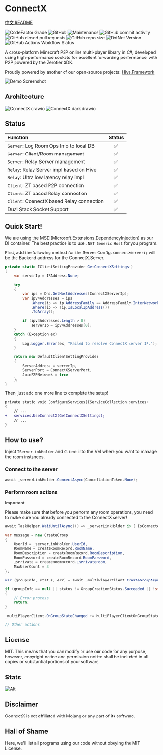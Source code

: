 # ConnectX

[中文 README](https://github.com/Corona-Studio/ConnectX/blob/main/README_CN.md)

![CodeFactor Grade](https://img.shields.io/codefactor/grade/github/corona-studio/connectx?logo=codefactor&style=for-the-badge)
![GitHub](https://img.shields.io/github/license/corona-studio/connectx?logo=github&style=for-the-badge)
![Maintenance](https://img.shields.io/maintenance/yes/2025?logo=diaspora&style=for-the-badge)
![GitHub commit activity](https://img.shields.io/github/commit-activity/m/Corona-Studio/connectx?style=for-the-badge)
![GitHub closed pull requests](https://img.shields.io/github/issues-pr-closed/corona-studio/connectx?logo=github&style=for-the-badge)
![GitHub repo size](https://img.shields.io/github/repo-size/corona-studio/connectx?logo=github&style=for-the-badge)
![DotNet Version](https://img.shields.io/badge/.NET-9-blue?style=for-the-badge)
![GitHub Actions Workflow Status](https://img.shields.io/github/actions/workflow/status/Corona-Studio/ConnectX/codeql.yml?style=for-the-badge&logo=github&label=CodeQL%20Advanced)

A cross-platform Minecraft P2P online multi-player library in C#, developed using high-performance sockets for excellent forwarding performance, with P2P powered by the Zerotier SDK.

Proudly powered by another of our open-source projects: [Hive.Framework](https://github.com/Corona-Studio/Hive.Framework)

![Demo Screenshot](https://github.com/user-attachments/assets/893ffc13-92b2-4700-bca1-6b8e5151efa8)

## Architecture

![ConnectX drawio](https://github.com/user-attachments/assets/fe47401c-6543-48a1-9c22-3617dfa9ce42#gh-light-mode-only)
![ConnectX dark drawio](https://github.com/user-attachments/assets/4d77b985-4c63-4c2b-a3f6-5e3b98ef9ff0#gh-dark-mode-only)

## Status

|Function                                 |Status            |
|:----------------------------------------|:----------------:|
|`Server`: Log Room Ops Info to local DB  |:white_check_mark:|
|`Server`: Client/Room management         |:white_check_mark:|
|`Server`: Relay Server management        |:white_check_mark:|
|`Relay`: Relay Server impl based on Hive |:white_check_mark:|
|`Relay`: Ultra low latency relay impl    |:white_check_mark:|
|`Client`: ZT based P2P connection        |:white_check_mark:|
|`Client`: ZT based Relay connection      |:white_check_mark:|
|`Client`: ConnectX based Relay connection|:white_check_mark:|
|Dual Stack Socket Support                |:white_check_mark:|

## Quick Start!

We are using the MSDI(Microsoft.Extensions.DependencyInjection) as our DI container. The best practice is to use `.NET Generic Host` for you program. 

First, add the following method for the Server Config. `ConnectXServerIp` will be the Backend address for the ConnectX.Server.

```c#
private static IClientSettingProvider GetConnectXSettings()
{
    var serverIp = IPAddress.None;

    try
    {
        var ips = Dns.GetHostAddresses(ConnectXServerIp);
        var ipv4Addresses = ips
            .Where(ip => ip.AddressFamily == AddressFamily.InterNetwork)
            .Where(ip => !ip.IsLocalIpAddress())
            .ToArray();

        if (ipv4Addresses.Length > 0)
            serverIp = ipv4Addresses[0];
    }
    catch (Exception ex)
    {
        Log.Logger.Error(ex, "Failed to resolve ConnectX server IP.");
    }

    return new DefaultClientSettingProvider
    {
        ServerAddress = serverIp,
        ServerPort = ConnectXServerPort,
        JoinP2PNetwork = true
    };
}
```

Then, just add one more line to complete the setup!

```diff
private static void ConfigureServices(IServiceCollection services)
{
    // ...
+   services.UseConnectX(GetConnectXSettings);
    // ...
}
```

## How to use?

Inject `IServerLinkHolder` and `Client` into the VM where you want to manage the room instances.

### Connect to the server

```c#
await _serverLinkHolder.ConnectAsync(CancellationToken.None);
```

### Perform room actions

> [!IMPORTANT]  
> Please make sure that before you perform any room operations, you need to make sure you already connected to the ConnectX server!
>
> ```c#
> await TaskHelper.WaitUntilAsync(() => _serverLinkHolder is { IsConnected: true, IsSignedIn: true });
> ```

```c#
var message = new CreateGroup
{
    UserId = _serverLinkHolder.UserId,
    RoomName = createRoomRecord.RoomName,
    RoomDescription = createRoomRecord.RoomDescription,
    RoomPassword = createRoomRecord.RoomPassword,
    IsPrivate = createRoomRecord.IsPrivateRoom,
    MaxUserCount = 3
};

var (groupInfo, status, err) = await _multiPlayerClient.CreateGroupAsync(message, CancellationToken.None);

if (groupInfo == null || status != GroupCreationStatus.Succeeded || !string.IsNullOrEmpty(err))
{
    // Error process
    return;
}

_multiPlayerClient.OnGroupStateChanged += MultiPlayerClientOnGroupStateChanged;

// Other actions
```

## License

MIT. This means that you can modify or use our code for any purpose, however, copyright notice and permission notice shall be included in all copies or substantial portions of your software.

## Stats

![Alt](https://repobeats.axiom.co/api/embed/6087c9625a31a996d4aa921483f8b10ea00853d5.svg "Repobeats analytics image")

## Disclaimer

ConnectX is not affiliated with Mojang or any part of its software.

## Hall of Shame

Here, we'll list all programs using our code without obeying the  MIT License.
